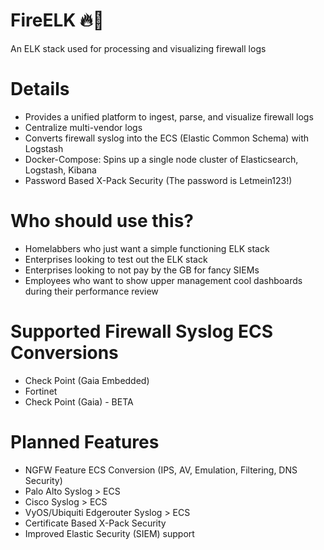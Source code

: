# FireELK 🔥🦌
An ELK stack used for processing and visualizing firewall logs

# Details
- Provides a unified platform to ingest, parse, and visualize firewall logs
- Centralize multi-vendor logs
- Converts firewall syslog into the ECS (Elastic Common Schema) with Logstash
- Docker-Compose: Spins up a single node cluster of Elasticsearch, Logstash, Kibana
- Password Based X-Pack Security (The password is Letmein123!)

# Who should use this?
- Homelabbers who just want a simple functioning ELK stack
- Enterprises looking to test out the ELK stack
- Enterprises looking to not pay by the GB for fancy SIEMs
- Employees who want to show upper management cool dashboards during their performance review

# Supported Firewall Syslog ECS Conversions
- Check Point (Gaia Embedded)
- Fortinet
- Check Point (Gaia) - BETA

# Planned Features
- NGFW Feature ECS Conversion (IPS, AV, Emulation, Filtering, DNS Security)
- Palo Alto Syslog > ECS
- Cisco Syslog > ECS
- VyOS/Ubiquiti Edgerouter Syslog > ECS
- Certificate Based X-Pack Security
- Improved Elastic Security (SIEM) support
